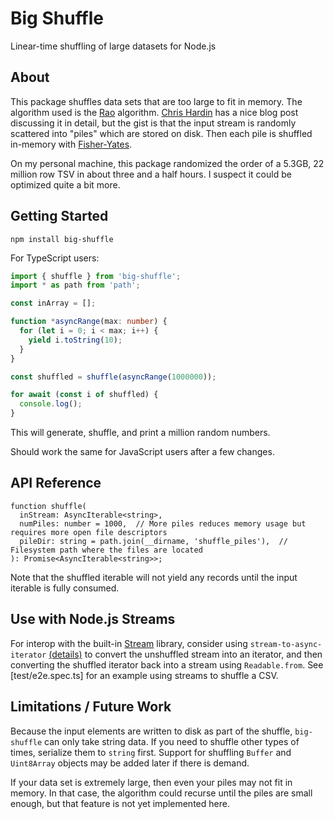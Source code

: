 # Big Shuffle

Linear-time shuffling of large datasets for Node.js

## About

This package shuffles data sets that are too large to fit in memory.
The algorithm used is the [Rao](https://www.jstor.org/stable/25049166)
algorithm. [Chris Hardin](https://blog.janestreet.com/how-to-shuffle-a-big-dataset/)
has a nice blog post discussing it in detail, but the gist is that the
input stream is randomly scattered into "piles" which are stored on
disk. Then each pile is shuffled in-memory with [Fisher-Yates](https://en.wikipedia.org/wiki/Fisher%E2%80%93Yates_shuffle).

On my personal machine, this package randomized the order of a 5.3GB, 22
million row TSV in about three and a half hours. I suspect it could be
optimized quite a bit more.

## Getting Started

`npm install big-shuffle`

For TypeScript users:
```ts
import { shuffle } from 'big-shuffle';
import * as path from 'path';

const inArray = [];

function *asyncRange(max: number) {
  for (let i = 0; i < max; i++) {
    yield i.toString(10);
  }
}

const shuffled = shuffle(asyncRange(1000000));

for await (const i of shuffled) {
  console.log();
}
```

This will generate, shuffle, and print a million random numbers.

Should work the same for JavaScript users after a few changes.

## API Reference

```
function shuffle(
  inStream: AsyncIterable<string>,
  numPiles: number = 1000,  // More piles reduces memory usage but requires more open file descriptors
  pileDir: string = path.join(__dirname, 'shuffle_piles'),  // Filesystem path where the files are located
): Promise<AsyncIterable<string>>;
```

Note that the shuffled iterable will not yield any records until the
input iterable is fully consumed.

## Use with Node.js Streams

For interop with the built-in [Stream](https://nodejs.org/api/stream.html)
library, consider using `stream-to-async-iterator` [(details)](https://www.npmjs.com/package/stream-to-async-iterator)
to convert the unshuffled stream into an iterator, and then converting
the shuffled iterator back into a stream using `Readable.from`. See
[test/e2e.spec.ts] for an example using streams to shuffle a CSV.

## Limitations / Future Work

Because the input elements are written to disk as part of the shuffle,
`big-shuffle` can only take string data. If you need to shuffle other
types of times, serialize them to `string` first. Support for shuffling
`Buffer` and `Uint8Array` objects may be added later if there is demand.

If your data set is extremely large, then even your piles may not fit in
memory. In that case, the algorithm could recurse until the piles are
small enough, but that feature is not yet implemented here.
